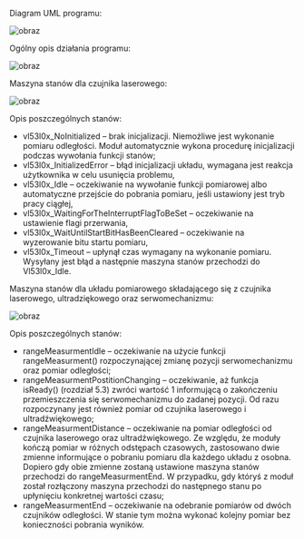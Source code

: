 Diagram UML programu:

![obraz](https://user-images.githubusercontent.com/77826670/188262567-835c7131-756f-4d94-b338-7478f1c75ae7.png)

Ogólny opis działania programu:

![obraz](https://user-images.githubusercontent.com/77826670/188262594-859701b6-668e-47c8-b5a6-2c1600206dde.png)

Maszyna stanów dla czujnika laserowego:

![obraz](https://user-images.githubusercontent.com/77826670/188262610-17f515c0-b24f-4eac-b001-ad8ecf93d667.png)

Opis poszczególnych stanów:
-	vl53l0x_NoInitialized – brak inicjalizacji. Niemożliwe jest wykonanie pomiaru odległości. Moduł automatycznie wykona procedurę inicjalizacji podczas wywołania funkcji stanów;
-	vl53l0x_InitializedError – błąd inicjalizacji układu, wymagana jest reakcja użytkownika w celu usunięcia problemu,
-	vl53l0x_Idle – oczekiwanie na wywołanie funkcji pomiarowej albo automatyczne przejście do pobrania pomiaru, jeśli ustawiony jest tryb pracy ciągłej,
-	vl53l0x_WaitingForTheInterruptFlagToBeSet – oczekiwanie na ustawienie flagi przerwania,
-	vl53l0x_WaitUntilStartBitHasBeenCleared – oczekiwanie na wyzerowanie bitu startu pomiaru,
-	vl53l0x_Timeout – upłynął czas wymagany na wykonanie pomiaru. Wysyłany jest błąd a następnie maszyna stanów przechodzi do Vl53l0x_Idle.

Maszyna stanów dla układu pomiarowego składającego się z czujnika laserowego, ultradziękowego oraz serwomechanizmu:

![obraz](https://user-images.githubusercontent.com/77826670/188262708-310518e6-d1ad-4706-aecf-765ee19f231c.png)

Opis poszczególnych stanów:
-	rangeMeasurmentIdle – oczekiwanie na użycie funkcji rangeMeasurment() rozpoczynającej zmianę pozycji serwomechanizmu oraz pomiar odległości;
-	rangeMeasurmentPostitionChanging – oczekiwanie, aż funkcja isReady() (rozdział 5.3) zwróci wartość 1 informującą o zakończeniu przemieszczenia się serwomechanizmu do zadanej pozycji. Od razu rozpoczynany jest również pomiar od czujnika laserowego i ultradźwiękowego;
-	rangeMeasurmentDistance – oczekiwanie na pomiar odległości od czujnika laserowego oraz ultradźwiękowego. Ze względu, że moduły kończą pomiar w różnych odstępach czasowych, zastosowano dwie zmienne informujące o pobraniu pomiaru dla każdego układu z osobna. Dopiero gdy obie zmienne zostaną ustawione maszyna stanów przechodzi do   rangeMeasurmentEnd. W przypadku, gdy któryś z moduł został rozłączony maszyna przechodzi do następnego stanu po upłynięciu konkretnej wartości czasu;
-	rangeMeasurmentEnd – oczekiwanie na odebranie pomiarów od dwóch czujników odległości. W stanie tym można wykonać kolejny pomiar bez konieczności pobrania wyników.

